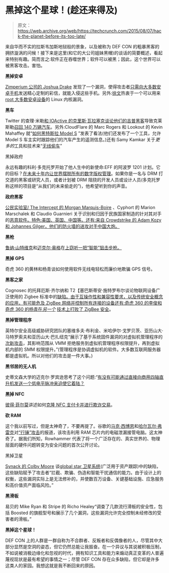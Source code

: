 # 黑掉这个星球！(趁还来得及)

> 原文：<https://web.archive.org/web/https://techcrunch.com/2015/08/07/hack-the-planet-before-its-too-late/>

来自华而不实的拉斯韦加斯地狱般的景象，以及被称为 DEF CON 的粗暴黑客的拥挤漩涡的问候！接下来是这里(和它的大公司姐妹黑帽)的谈话的简要概述，看起来特别有趣。简而言之:软件正在吞噬世界；软件可以被黑；因此，这个世界可以被黑客攻击。害怕。

**黑掉安卓**

[Zimperium 公司的 Joshua Drake](https://web.archive.org/web/20230207060754/https://www.blackhat.com/us-15/speakers/Joshua-Drake.html) 发现了一个漏洞，使得攻击者[只需向大多数安卓手机](https://web.archive.org/web/20230207060754/https://www.blackhat.com/us-15/briefings.html#stagefright-scary-code-in-the-heart-of-android)发送精心定制的彩信，就能入侵这些手机。另外:[徐文](https://web.archive.org/web/20230207060754/https://www.blackhat.com/us-15/speakers/Wen-Xu.html)热衷于一个可以用来 [root 大多数安卓设备](https://web.archive.org/web/20230207060754/https://www.blackhat.com/us-15/briefings.html#ah-universal-android-rooting-is-back)的 Linux 内核漏洞。

**黑车**

Twitter 的查理·米勒[和 IOActive 的克里斯·瓦拉塞克](https://web.archive.org/web/20230207060754/https://www.blackhat.com/us-15/speakers/Charlie-Miller.html)[谈论他们的](https://web.archive.org/web/20230207060754/https://www.blackhat.com/us-15/speakers/Chris-Valasek.html)[吉普黑客](https://web.archive.org/web/20230207060754/https://www.blackhat.com/us-15/briefings.html#remote-exploitation-of-an-unaltered-passenger-vehicle)导致克莱斯勒[召回 140 万辆汽车](https://web.archive.org/web/20230207060754/https://techcrunch.com/2015/08/02/drawing-lessons-from-julys-jeep-hack/)。另外:CloudFlare 的 Marc Rogers 和 Lookout 的 Kevin Mahaffey 就“[如何黑特斯拉 Model S](https://web.archive.org/web/20230207060754/https://www.defcon.org/html/defcon-23/dc-23-speakers.html#Rogers) ”发表了看法(他们还发布了一个工具，允许 Model S 车主实时跟踪他们的汽车产生的遥测信息。)还有:Samy Kamkar 关于*更多的*工具和技术来“[无线偷车](https://web.archive.org/web/20230207060754/https://www.defcon.org/html/defcon-23/dc-23-speakers.html#Kamkar)”

黑掉政府

永远有趣的科利·多克托罗开始了他人生中的新使命:EFF 的阿波罗 1201 计划。它的目标？[在未来十年内让世界摆脱所有的数字版权管理](https://web.archive.org/web/20230207060754/https://www.defcon.org/html/defcon-23/dc-23-speakers.html#Doctorow)。如果你是一名与 DRM 打交道的黑客或研究人员，或者计划被 DRM 阻挠的开发人员或设计人员(多克托罗称这样的项目是“从我们的未来偷走的”)，他希望听到你的声音。

**政府黑客**

[公民实验室/ The Intercept 的 Morgan Marquis-Boire](https://web.archive.org/web/20230207060754/https://www.blackhat.com/us-15/speakers/Morgan-Marquis-Boire.html) 、Cyphort 的 Marion Marschalek 和 Claudio Guarnieri 关于识别和归因于民族国家制造的针对其对手的[恶意软件。特色:美国、英国、中国等。还有:来自 Crowdstrike 的 Adam Kozy 和 Johannes Gilger，他们的防火墙的进攻对手中国大炮。](https://web.archive.org/web/20230207060754/https://www.blackhat.com/us-15/briefings.html#big-game-hunting-the-peculiarities-of-nation-state-malware-research)

**黑枪**

[鲁纳·山特维克](https://web.archive.org/web/20230207060754/https://www.blackhat.com/us-15/speakers/Runa-A-Sandvik.html)和[迈克尔·奥格](https://web.archive.org/web/20230207060754/https://www.blackhat.com/us-15/speakers/Michael-Auger.html)在[上窃听一把“智能”狙击步枪。](https://web.archive.org/web/20230207060754/https://www.blackhat.com/us-15/briefings.html#when-iot-attacks-hacking-a-linux-powered-rifle)

**黑掉 GPS**

奇虎 360 的黄林和杨青谈如何使用软件无线电轻松而廉价地欺骗 GPS 信号。

**黑客之家**

Cognosec 的托拜厄斯·齐尔纳和 T2【塞巴斯蒂安·施特罗布尔谈论物联网设备广泛使用的 Zigbee 标准中的[缺陷。由于互操作性和兼容性要求，以及传统安全概念的应用，有可能危及 ZigBee 网络并控制所有连接的设备还有:奇虎 360 的李俊和奇虎 360 的杨青在*另一个*](https://web.archive.org/web/20230207060754/https://www.blackhat.com/us-15/briefings.html#zigbee-exploited-the-good-the-bad-and-the-ugly) [技术上打败了 ZigBee 安全](https://web.archive.org/web/20230207060754/https://www.defcon.org/html/defcon-23/dc-23-speakers.html#Li)。

**黑掉管理程序**

英特尔安全高级威胁研究团队的塞维多夫·布利金、米哈伊尔·戈罗贝茨、亚历山大·马特罗索夫和亚历山大·巴扎纽克“展示了基于系统固件漏洞的对虚拟机管理程序的[次新攻击](https://web.archive.org/web/20230207060754/https://www.defcon.org/html/defcon-23/dc-23-speakers.html#Bulygin)，其影响范围从 VMM 拒绝服务到虚拟机管理程序权限提升，再到虚拟机内部的 SMM 权限提升。”(管理程序是协调虚拟机的软件。大多数互联网服务器都是虚拟机。所以对他们的攻击是一件大事。)

**黑邻居的无人机**

史蒂文森大学的迈克尔·罗宾逊思考了这个问题:“[有没有可能通过直接向商用四轴直升机发送一个低电平脉冲来迫使它着陆？](https://web.archive.org/web/20230207060754/https://www.defcon.org/html/defcon-23/dc-23-speakers.html#Robinson)

**黑掉 NFC**

[彼得·菲尔莫](https://web.archive.org/web/20230207060754/https://www.blackhat.com/us-15/speakers/Peter-Fillmore.html)讲述如何[克隆 NFC 支付卡并进行欺诈交易](https://web.archive.org/web/20230207060754/https://www.blackhat.com/us-15/briefings.html#crash-and-pay-how-to-own-and-clone-contactless-payment-devices)。

**砍 RAM**

这个我以前写过，但是太神奇了，不要再提了。谷歌的[马克·西博恩](https://web.archive.org/web/20230207060754/https://www.blackhat.com/us-15/speakers/Mark-Seaborn.html)和[哈尔瓦尔·弗雷克](https://web.archive.org/web/20230207060754/https://www.blackhat.com/us-15/speakers/Halvar-Flake.html)对[“行锤”攻击](https://web.archive.org/web/20230207060754/https://www.blackhat.com/us-15/briefings.html#exploiting-the-dram-rowhammer-bug-to-gain-kernel-privileges)的报道，该攻击利用 RAM 芯片内的电磁泄漏接管电脑。这太神奇了。据我们所知，Rowhammer 代表了将一个广泛存在的、真实世界的、物理层面的硬件问题转变为安全问题的首次公开讨论。

黑掉卫星

[Synack 的 Colby Moore](https://web.archive.org/web/20230207060754/https://www.blackhat.com/us-15/speakers/Colby-Moore.html) 谈[global star 卫星系统](https://web.archive.org/web/20230207060754/https://www.blackhat.com/us-15/briefings.html#spread-spectrum-satcom-hacking-attacking-the-globalstar-simplex-data-service)(广泛用于资产跟踪)中的缺陷，这些缺陷赋予了攻击者“拦截、欺骗、伪造和智能干扰通信的能力。由于设计上的权衡，这些漏洞实际上是无法修补的，并使数百万设备、关键基础设施、应急服务和高价值资产面临风险。”

**黑滑板**

易贝的 Mike Ryan 和 Stripe 的 Richo Healey“调查了几款流行滑板的安全性，包括 Boosted 的旗舰型号和展示了几个漏洞，这些漏洞允许完全控制未经修改的受害者的滑板。”

**黑掉这个星球！**

DEF CON 上的人群是一群自称为不合群者、反叛者和反偶像者的人，尽管其中大部分显然是空洞的姿态，但它仍然总能让我振奋。在一个异议与其说被积极压制，不如说被消极边缘化和忽视的时代，拥有知识工具和能力来煽动真正变革的人普遍蔑视现状是最有希望的事情之一；尽管 DEF CON 存在众多缺陷，但它却是许多这类人的家园。我想这就是我不断回来的原因。